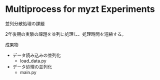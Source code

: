 # Multiprocess for myzt Experiments
並列分散処理の課題

2年後期の実験の課題を並列に処理し、処理時間を短縮する。

成果物
- データ読み込みの並列化
  - load_data.py
- データ処理の並列化
  - main.py
